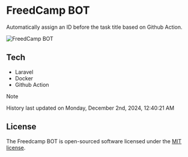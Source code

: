 # FreedCamp BOT

Automatically assign an ID before the task title based on Github Action.

![FreedCamp BOT](https://repository-images.githubusercontent.com/737932867/7d34798b-2680-471c-b089-a78a718d3d6a)

## Tech

- Laravel
- Docker
- Github Action

> [!NOTE]  
> History last updated on Monday, December 2nd, 2024, 12:40:21 AM

## License

The Freedcamp BOT is open-sourced software licensed under the [MIT license](https://opensource.org/licenses/MIT).
